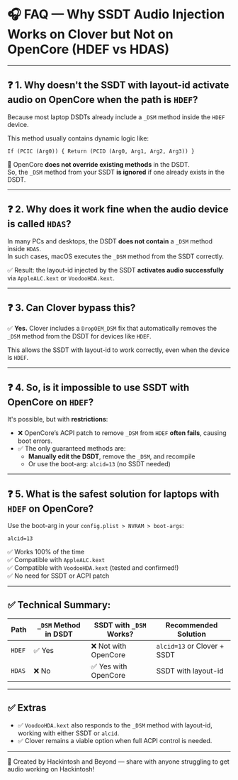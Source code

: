 # 🎧 FAQ — Why SSDT Audio Injection Works on Clover but Not on OpenCore (HDEF vs HDAS)

---

## ❓ 1. Why doesn't the SSDT with layout-id activate audio on OpenCore when the path is `HDEF`?

Because most laptop DSDTs already include a `_DSM` method inside the `HDEF` device.

This method usually contains dynamic logic like:

```asl
If (PCIC (Arg0)) { Return (PCID (Arg0, Arg1, Arg2, Arg3)) }
```

🛑 OpenCore **does not override existing methods** in the DSDT.  
So, the `_DSM` method from your SSDT **is ignored** if one already exists in the DSDT.

---

## ❓ 2. Why does it work fine when the audio device is called `HDAS`?

In many PCs and desktops, the DSDT **does not contain** a `_DSM` method inside `HDAS`.  
In such cases, macOS executes the `_DSM` method from the SSDT correctly.

✅ Result: the layout-id injected by the SSDT **activates audio successfully** via `AppleALC.kext` or `VoodooHDA.kext`.

---

## ❓ 3. Can Clover bypass this?

✅ **Yes.** Clover includes a `DropOEM_DSM` fix that automatically removes the `_DSM` method from the DSDT for devices like `HDEF`.

This allows the SSDT with layout-id to work correctly, even when the device is `HDEF`.

---

## ❓ 4. So, is it impossible to use SSDT with OpenCore on `HDEF`?

It's possible, but with **restrictions**:

- ❌ OpenCore’s ACPI patch to remove `_DSM` from `HDEF` **often fails**, causing boot errors.
- ✅ The only guaranteed methods are:
  - **Manually edit the DSDT**, remove the `_DSM`, and recompile
  - Or use the boot-arg: `alcid=13` (no SSDT needed)

---

## ❓ 5. What is the safest solution for laptops with `HDEF` on OpenCore?

Use the boot-arg in your `config.plist > NVRAM > boot-args`:

```
alcid=13
```

✅ Works 100% of the time  
✅ Compatible with `AppleALC.kext`  
✅ Compatible with `VoodooHDA.kext` (tested and confirmed!)  
✅ No need for SSDT or ACPI patch

---

## ✅ Technical Summary:

| Path    | `_DSM` Method in DSDT | SSDT with `_DSM` Works? | Recommended Solution          |
|---------|------------------------|---------------------------|-------------------------------|
| `HDEF`  | ✅ Yes                 | ❌ Not with OpenCore     | `alcid=13` or Clover + SSDT   |
| `HDAS`  | ❌ No                  | ✅ Yes with OpenCore     | SSDT with layout-id           |

---

## ✅ Extras

- ✅ `VoodooHDA.kext` also responds to the `_DSM` method with layout-id, working with either SSDT or `alcid`.
- ✅ Clover remains a viable option when full ACPI control is needed.

---

🎥 Created by Hackintosh and Beyond — share with anyone struggling to get audio working on Hackintosh!

